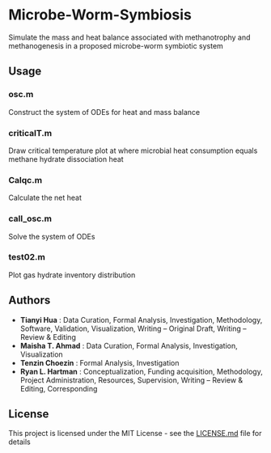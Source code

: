 # Microbe-Worm-Symbiosis
Simulate the mass and heat balance associated with methanotrophy and methanogenesis in a proposed microbe-worm symbiotic system
## Usage

### osc.m
Construct the system of ODEs for heat and mass balance
### criticalT.m
Draw critical temperature plot at where microbial heat consumption equals methane hydrate dissociation heat
### Calqc.m
Calculate the net heat
### call_osc.m
Solve the system of ODEs
### test02.m
Plot gas hydrate inventory distribution

## Authors

* **Tianyi Hua** : Data Curation, Formal Analysis, Investigation, Methodology, Software, Validation, Visualization, Writing – Original Draft, Writing – Review & Editing
* **Maisha T. Ahmad** : Data Curation, Formal Analysis, Investigation, Visualization
* **Tenzin Choezin** : Formal Analysis, Investigation
* **Ryan L. Hartman** : Conceptualization, Funding acquisition, Methodology, Project Administration, Resources, Supervision, Writing – Review & Editing, Corresponding

## License

This project is licensed under the MIT License - see the [LICENSE.md](LICENSE.md) file for details
